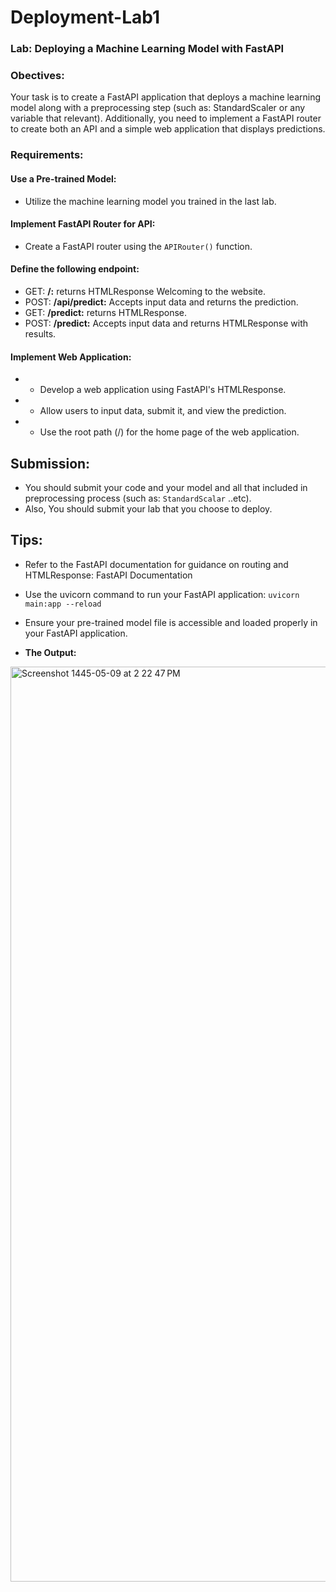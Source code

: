 # Deployment-Lab1

### Lab: Deploying a Machine Learning Model with FastAPI

### Obectives:
Your task is to create a FastAPI application that deploys a machine learning model along with a preprocessing step (such as: StandardScaler or any variable that relevant). Additionally, you need to implement a FastAPI router to create both an API and a simple web application that displays predictions.

### Requirements:
#### Use a Pre-trained Model:
- Utilize the machine learning model you trained in the last lab.
#### Implement FastAPI Router for API:
- Create a FastAPI router using the `APIRouter()` function.
#### Define the following endpoint:
- GET: **/:** returns HTMLResponse Welcoming to the website.
- POST: **/api/predict:** Accepts input data and returns the prediction.
- GET: **/predict:** returns HTMLResponse.
- POST: **/predict:** Accepts input data and returns HTMLResponse with results.

#### Implement Web Application:
- - Develop a web application using FastAPI's HTMLResponse.

- - Allow users to input data, submit it, and view the prediction.

- - Use the root path (/) for the home page of the web application.

## Submission:
- You should submit your code and your model and all that included in preprocessing process (such as: `StandardScalar` ..etc).
- Also, You should submit your lab that you choose to deploy.

## Tips:
- Refer to the FastAPI documentation for guidance on routing and HTMLResponse: FastAPI Documentation
- Use the uvicorn command to run your FastAPI application: `uvicorn main:app --reload`
- Ensure your pre-trained model file is accessible and loaded properly in your FastAPI application.

- **The Output:**
<img width="1464" alt="Screenshot 1445-05-09 at 2 22 47 PM" src="https://github.com/Tuwaiq-Data-Science-Bootcamp-V5/Deployment-Lab1/assets/80198620/55ce4abe-f58d-4fa4-997b-aa2f6df13355">
